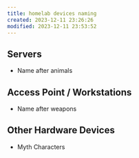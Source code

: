 ```yaml
---
title: homelab devices naming
created: 2023-12-11 23:26:26
modified: 2023-12-11 23:53:52
---
```

## Servers

- Name after animals 

## Access Point / Workstations 

- Name after weapons 

## Other Hardware Devices 

- Myth Characters 